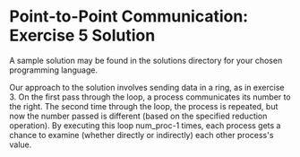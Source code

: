 # Point-to-Point Communication: Exercise 5 Solution

A sample solution may be found in the solutions directory for your chosen programming language.

Our approach to the solution involves sending data in a ring, as in exercise 3.  On the first pass through the loop, a process communicates its number to the right.   The second time through the loop, the process is repeated, but now the number passed is different (based on the specified reduction operation).   By executing this loop num_proc-1 times, each process gets a chance to examine (whether directly or indirectly) each other process's value.   






